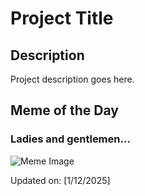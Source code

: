 # Project Title

## Description

Project description goes here.

## Meme of the Day

### Ladies and gentlemen…
![Meme Image](https://i.redd.it/za0dkhaeycce1.gif)

Updated on: [1/12/2025]